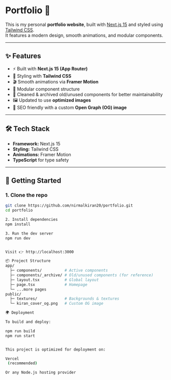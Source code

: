 # Portfolio 🚀

This is my personal **portfolio website**, built with [Next.js 15](https://nextjs.org/) and styled using [Tailwind CSS](https://tailwindcss.com/).  
It features a modern design, smooth animations, and modular components.

---

## ✨ Features
- ⚡ Built with **Next.js 15 (App Router)**
- 🎨 Styling with **Tailwind CSS**
- 🎬 Smooth animations via **Framer Motion**
- 📂 Modular component structure
- 🧹 Cleaned & archived old/unused components for better maintainability
- 🖼️ Updated to use **optimized images**
- 🔗 SEO friendly with a custom **Open Graph (OG) image**

---

## 🛠️ Tech Stack
- **Framework:** Next.js 15  
- **Styling:** Tailwind CSS  
- **Animations:** Framer Motion  
- **TypeScript** for type safety  

---

## 🚀 Getting Started

### 1. Clone the repo
```bash
git clone https://github.com/nirmalkiran20/portfolio.git
cd portfolio

2. Install dependencies
npm install

3. Run the dev server
npm run dev


Visit 👉 http://localhost:3000

📦 Project Structure
app/
  ├─ components/          # Active components
  ├─ components/_archive/ # Old/unused components (for reference)
  ├─ layout.tsx           # Global layout
  ├─ page.tsx             # Homepage
  └─ ...more pages
public/
  ├─ textures/            # Backgrounds & textures
  └─ kiran_cover_og.png   # Custom OG image

🌍 Deployment

To build and deploy:

npm run build
npm run start


This project is optimized for deployment on:

Vercel
 (recommended)

Or any Node.js hosting provider
